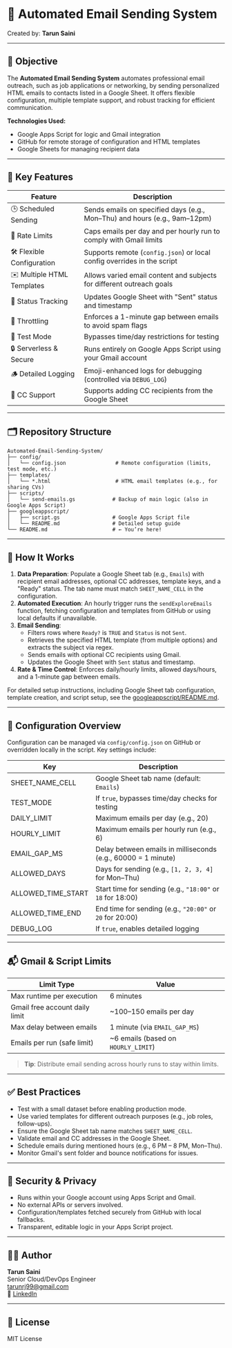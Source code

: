 # 📧 Automated Email Sending System

Created by: **Tarun Saini**

---

## 🧩 Objective

The **Automated Email Sending System** automates professional email outreach, such as job applications or networking, by sending personalized HTML emails to contacts listed in a Google Sheet. It offers flexible configuration, multiple template support, and robust tracking for efficient communication.

**Technologies Used:**
- Google Apps Script for logic and Gmail integration
- GitHub for remote storage of configuration and HTML templates
- Google Sheets for managing recipient data

---

## 🚀 Key Features

| Feature                    | Description                                                                 |
|----------------------------|-----------------------------------------------------------------------------|
| 🕒 Scheduled Sending       | Sends emails on specified days (e.g., Mon–Thu) and hours (e.g., 9am–12pm)   |
| 📅 Rate Limits             | Caps emails per day and per hourly run to comply with Gmail limits           |
| 🛠️ Flexible Configuration  | Supports remote (`config.json`) or local config overrides in the script      |
| ✉️ Multiple HTML Templates | Allows varied email content and subjects for different outreach goals        |
| 🧾 Status Tracking         | Updates Google Sheet with "Sent" status and timestamp                        |
| 🐢 Throttling              | Enforces a 1-minute gap between emails to avoid spam flags                   |
| 🧪 Test Mode               | Bypasses time/day restrictions for testing                                  |
| 🔒 Serverless & Secure     | Runs entirely on Google Apps Script using your Gmail account                 |
| 🪵 Detailed Logging        | Emoji-enhanced logs for debugging (controlled via `DEBUG_LOG`)              |
| 📧 CC Support              | Supports adding CC recipients from the Google Sheet                         |

---

## 🗂️ Repository Structure

```text
Automated-Email-Sending-System/
├── config/
│   └── config.json                # Remote configuration (limits, test mode, etc.)
├── templates/
│   └── *.html                     # HTML email templates (e.g., for sharing CVs)
├── scripts/
│   └── send-emails.gs            # Backup of main logic (also in Google Apps Script)
├── googleappscript/
│   ├── script.gs                 # Google Apps Script file
│   └── README.md                 # Detailed setup guide
└── README.md                     # ← You’re here!
```

---

## 🧠 How It Works

1. **Data Preparation**: Populate a Google Sheet tab (e.g., `Emails`) with recipient email addresses, optional CC addresses, template keys, and a "Ready" status. The tab name must match `SHEET_NAME_CELL` in the configuration.
2. **Automated Execution**: An hourly trigger runs the `sendExploreEmails` function, fetching configuration and templates from GitHub or using local defaults if unavailable.
3. **Email Sending**:
   - Filters rows where `Ready?` is `TRUE` and `Status` is not `Sent`.
   - Retrieves the specified HTML template (from multiple options) and extracts the subject via regex.
   - Sends emails with optional CC recipients using Gmail.
   - Updates the Google Sheet with `Sent` status and timestamp.
4. **Rate & Time Control**: Enforces daily/hourly limits, allowed days/hours, and a 1-minute gap between emails.

For detailed setup instructions, including Google Sheet tab configuration, template creation, and script setup, see the [googleappscript/README.md](https://github.com/Tarunrj99/Automated-Email-Sending-System/blob/main/googleappscript/README.md).

---

## 🔧 Configuration Overview

Configuration can be managed via `config/config.json` on GitHub or overridden locally in the script. Key settings include:

| Key                 | Description                                                                 |
|---------------------|-----------------------------------------------------------------------------|
| SHEET_NAME_CELL     | Google Sheet tab name (default: `Emails`)                                   |
| TEST_MODE           | If `true`, bypasses time/day checks for testing                             |
| DAILY_LIMIT         | Maximum emails per day (e.g., 20)                                           |
| HOURLY_LIMIT        | Maximum emails per hourly run (e.g., 6)                                     |
| EMAIL_GAP_MS        | Delay between emails in milliseconds (e.g., 60000 = 1 minute)               |
| ALLOWED_DAYS        | Days for sending (e.g., `[1, 2, 3, 4]` for Mon–Thu)                         |
| ALLOWED_TIME_START  | Start time for sending (e.g., `"18:00"` or `18` for 18:00)                  |
| ALLOWED_TIME_END    | End time for sending (e.g., `"20:00"` or `20` for 20:00)                  |
| DEBUG_LOG           | If `true`, enables detailed logging                                         |

---

## 📬 Gmail & Script Limits

| Limit Type                     | Value                                  |
|--------------------------------|----------------------------------------|
| Max runtime per execution      | 6 minutes                              |
| Gmail free account daily limit | ~100–150 emails per day                |
| Max delay between emails       | 1 minute (via `EMAIL_GAP_MS`)          |
| Emails per run (safe limit)    | ~6 emails (based on `HOURLY_LIMIT`)    |

> **Tip**: Distribute email sending across hourly runs to stay within limits.

---

## ✅ Best Practices

- Test with a small dataset before enabling production mode.
- Use varied templates for different outreach purposes (e.g., job roles, follow-ups).
- Ensure the Google Sheet tab name matches `SHEET_NAME_CELL`.
- Validate email and CC addresses in the Google Sheet.
- Schedule emails during mentioned hours (e.g., 6 PM – 8 PM, Mon–Thu).
- Monitor Gmail's sent folder and bounce notifications for issues.

---

## 🔐 Security & Privacy

- Runs within your Google account using Apps Script and Gmail.
- No external APIs or servers involved.
- Configuration/templates fetched securely from GitHub with local fallbacks.
- Transparent, editable logic in your Apps Script project.

---

## 👨‍💻 Author

**Tarun Saini**  
Senior Cloud/DevOps Engineer  
tarunrj99@gmail.com  
🔗 [LinkedIn](https://www.linkedin.com/in/tarunrj99)

---

## 📄 License

MIT License
